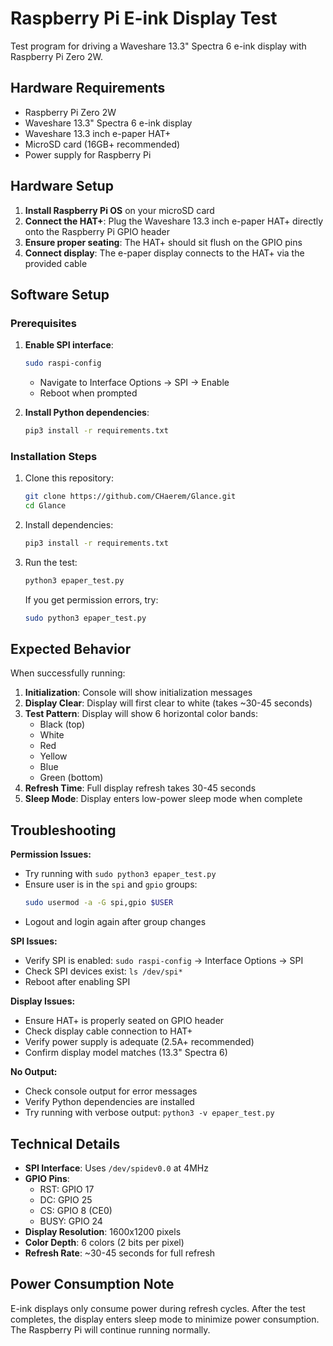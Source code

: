 # Raspberry Pi E-ink Display Test

Test program for driving a Waveshare 13.3" Spectra 6 e-ink display with Raspberry Pi Zero 2W.

## Hardware Requirements

- Raspberry Pi Zero 2W
- Waveshare 13.3" Spectra 6 e-ink display
- Waveshare 13.3 inch e-paper HAT+
- MicroSD card (16GB+ recommended)
- Power supply for Raspberry Pi

## Hardware Setup

1. **Install Raspberry Pi OS** on your microSD card
2. **Connect the HAT+**: Plug the Waveshare 13.3 inch e-paper HAT+ directly onto the Raspberry Pi GPIO header
3. **Ensure proper seating**: The HAT+ should sit flush on the GPIO pins
4. **Connect display**: The e-paper display connects to the HAT+ via the provided cable

## Software Setup

### Prerequisites

1. **Enable SPI interface**:
   ```bash
   sudo raspi-config
   ```
   - Navigate to Interface Options → SPI → Enable
   - Reboot when prompted

2. **Install Python dependencies**:
   ```bash
   pip3 install -r requirements.txt
   ```

### Installation Steps

1. Clone this repository:
   ```bash
   git clone https://github.com/CHaerem/Glance.git
   cd Glance
   ```

2. Install dependencies:
   ```bash
   pip3 install -r requirements.txt
   ```

3. Run the test:
   ```bash
   python3 epaper_test.py
   ```

   If you get permission errors, try:
   ```bash
   sudo python3 epaper_test.py
   ```

## Expected Behavior

When successfully running:

1. **Initialization**: Console will show initialization messages
2. **Display Clear**: Display will first clear to white (takes ~30-45 seconds)
3. **Test Pattern**: Display will show 6 horizontal color bands:
   - Black (top)
   - White
   - Red
   - Yellow
   - Blue
   - Green (bottom)
4. **Refresh Time**: Full display refresh takes 30-45 seconds
5. **Sleep Mode**: Display enters low-power sleep mode when complete

## Troubleshooting

**Permission Issues:**
- Try running with `sudo python3 epaper_test.py`
- Ensure user is in the `spi` and `gpio` groups:
  ```bash
  sudo usermod -a -G spi,gpio $USER
  ```
- Logout and login again after group changes

**SPI Issues:**
- Verify SPI is enabled: `sudo raspi-config` → Interface Options → SPI
- Check SPI devices exist: `ls /dev/spi*`
- Reboot after enabling SPI

**Display Issues:**
- Ensure HAT+ is properly seated on GPIO header
- Check display cable connection to HAT+
- Verify power supply is adequate (2.5A+ recommended)
- Confirm display model matches (13.3" Spectra 6)

**No Output:**
- Check console output for error messages
- Verify Python dependencies are installed
- Try running with verbose output: `python3 -v epaper_test.py`

## Technical Details

- **SPI Interface**: Uses `/dev/spidev0.0` at 4MHz
- **GPIO Pins**: 
  - RST: GPIO 17
  - DC: GPIO 25
  - CS: GPIO 8 (CE0)
  - BUSY: GPIO 24
- **Display Resolution**: 1600x1200 pixels
- **Color Depth**: 6 colors (2 bits per pixel)
- **Refresh Rate**: ~30-45 seconds for full refresh

## Power Consumption Note

E-ink displays only consume power during refresh cycles. After the test completes, the display enters sleep mode to minimize power consumption. The Raspberry Pi will continue running normally.